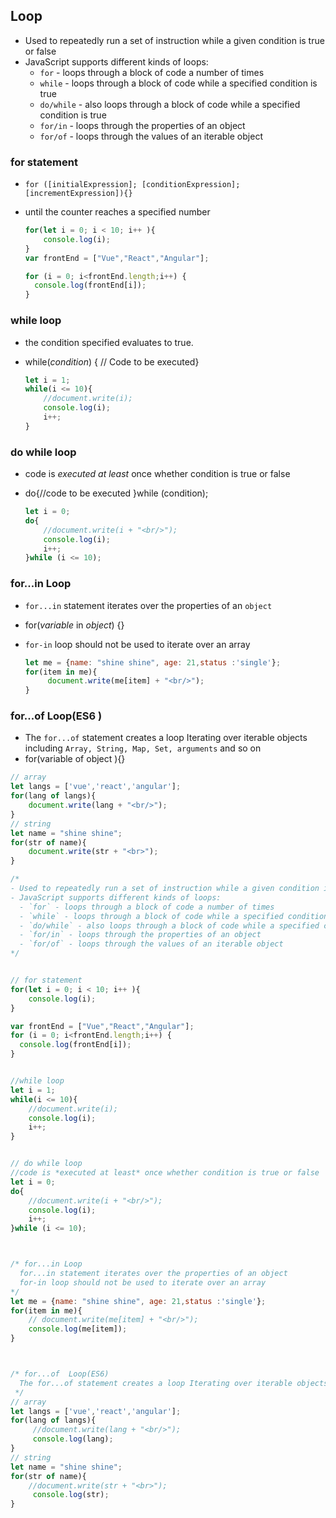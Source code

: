 ## Loop

- Used to repeatedly run a set of instruction while a given condition is true or false
- JavaScript supports different kinds of loops:
  - `for` - loops through a block of code a number of times
  - `while` - loops through a block of code while a specified condition is true
  - `do/while` - also loops through a block of code while a specified condition is true
  - `for/in` - loops through the properties of an object
  - `for/of` - loops through the values of an iterable object





###  for statement

- ```for ([initialExpression]; [conditionExpression]; [incrementExpression]){}```

- until the counter reaches a specified number

  ```js
  for(let i = 0; i < 10; i++ ){
      console.log(i);  
  }
  var frontEnd = ["Vue","React","Angular"];
  
  for (i = 0; i<frontEnd.length;i++) {
    console.log(frontEnd[i]);  
  }
  ```

  



### while loop

  - the condition specified evaluates to true.

  - while(*condition*) { // Code to be executed}

    ```js
    let i = 1;
    while(i <= 10){
        //document.write(i);
        console.log(i);
        i++;
    }
    ```

    



### do while loop

  - code is *executed at least* once whether condition is true or false

  - do{//code to be executed }while (condition); 

    ```js
    let i = 0;  
    do{  
        //document.write(i + "<br/>");  
        console.log(i);
        i++;  
    }while (i <= 10);  
    ```





### for...in Loop

- `for...in` statement iterates over the properties of an ``object``

- for(*variable* in *object*) {}

- `for-in` loop should not be used to iterate over an array

  ```js
  let me = {name: "shine shine", age: 21,status :'single'};
  for(item in me){
       document.write(me[item] + "<br/>");  
  }
  ```



### 

### for...of  Loop(ES6 )

- The ``for...of`` statement creates a loop Iterating over iterable objects including ```Array, String, Map, Set, arguments``` and so on
- for(variable of object ){}

```js
// array
let langs = ['vue','react','angular'];
for(lang of langs){
    document.write(lang + "<br/>");  
}
// string
let name = "shine shine";
for(str of name){
    document.write(str + "<br>");
}
```







```js
/*
- Used to repeatedly run a set of instruction while a given condition is true or false
- JavaScript supports different kinds of loops:
  - `for` - loops through a block of code a number of times
  - `while` - loops through a block of code while a specified condition is true
  - `do/while` - also loops through a block of code while a specified condition is true
  - `for/in` - loops through the properties of an object
  - `for/of` - loops through the values of an iterable object
*/


// for statement
for(let i = 0; i < 10; i++ ){
    console.log(i);  
}

var frontEnd = ["Vue","React","Angular"];
for (i = 0; i<frontEnd.length;i++) {
  console.log(frontEnd[i]);  
}


//while loop
let i = 1;
while(i <= 10){
    //document.write(i);
    console.log(i);
    i++;
}


// do while loop
//code is *executed at least* once whether condition is true or false
let i = 0;  
do{  
    //document.write(i + "<br/>");  
    console.log(i);
    i++;  
}while (i <= 10);  



/* for...in Loop
  for...in statement iterates over the properties of an object
  for-in loop should not be used to iterate over an array
*/
let me = {name: "shine shine", age: 21,status :'single'};
for(item in me){
    // document.write(me[item] + "<br/>");  
    console.log(me[item]);
}



/* for...of  Loop(ES6)
  The for...of statement creates a loop Iterating over iterable objects including Array,       String, Map, Set, arguments  and so on
 */
// array
let langs = ['vue','react','angular'];
for(lang of langs){
     //document.write(lang + "<br/>"); 
     console.log(lang);
}
// string
let name = "shine shine";
for(str of name){
    //document.write(str + "<br>");
     console.log(str);
}
```

